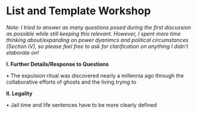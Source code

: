 # List and Template Workshop

*Note: I tried to answer as many questions posed during the first discussion as possible while still keeping this relevant. However, I spent more time thinking about/expanding on power dyanimcs and political circumstances (Section IV), so please feel free to ask for clarification on anything I didn't elaborate on!*


**I. Further Details/Response to Questions**

•	The expulsion ritual was discovered nearly a millennia ago through the collaborative efforts of ghosts and the living trying to 

**II. Legality**

•	Jail time and life sentences have to be more clearly defined
